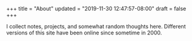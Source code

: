 +++
title = "About"
updated = "2019-11-30 12:47:57-08:00"
draft = false
+++

I collect notes, projects, and somewhat random thoughts here. Different
versions of this site have been online since sometime in 2000.
